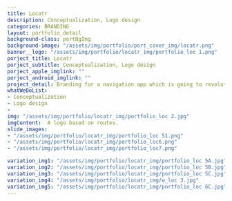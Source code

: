 ```yaml
---
title: Locatr
description: Conceptualization, Logo design
categories: BRANDING
layout: portfolio_detail
background-class: portBgImg
background-image: "/assets/img/portfolio/port_cover_img/locatr.png"
banner__logo: "/assets/img/portfolio/locatr_img/portfolio_loc 1.png"
porject_title: Locatr
porject_subtitle: Conceptualization, Logo design
porject_apple_imglink: ""
porject_android_imglink: ""
project_detail: Branding for a navigation app which is going to revolutionize the way we travel, find our destinations and share our locations. As the core concept of the app is based on travel and navigation and how easily we can arrive or reach at a destination, the logo should communicate the simplicity as well as the technology that powers it.
whatWeDoList:
- Conceptualization
- Logo design
- 
img: "/assets/img/portfolio/locatr_img/portfolio_loc 2.jpg"
imgContent:  A logo based on routes.
slide_images:
- "/assets/img/portfolio/locatr_img/portfolio_loc 51.png"
- "/assets/img/portfolio/locatr_img/portfolio_loc6.png"
- "/assets/img/portfolio/locatr_img/portfolio_loc7.png"

variation_img1: "/assets/img/portfolio/locatr_img/portfolio_loc 5A.jpg"
variation_img2: "/assets/img/portfolio/locatr_img/portfolio_loc 5B.jpg"
variation_img3: "/assets/img/portfolio/locatr_img/portfolio_loc 5C.jpg"
variation_img4: "/assets/img/portfolio/locatr_img/w_loc 3.jpg"
variation_img5: "/assets/img/portfolio/locatr_img/portfolio_loc 6C.jpg"
---
```


